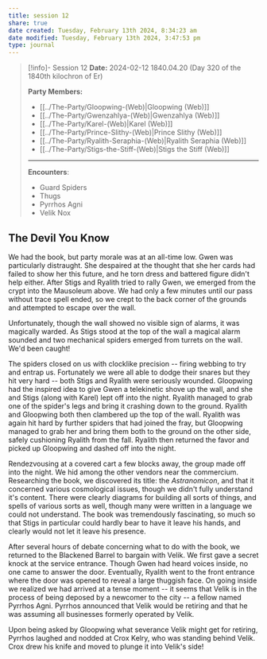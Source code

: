 ```yaml
---
title: session 12
share: true
date created: Tuesday, February 13th 2024, 8:34:23 am
date modified: Tuesday, February 13th 2024, 3:47:53 pm
type: journal
---
```


> [!info]- Session 12 **Date:** 2024-02-12 1840.04.20 (Day 320 of the 1840th kilochron of Er) 
>
> **Party Members:**
> 
> - [[../The-Party/Gloopwing-(Web)|Gloopwing (Web)]]
> - [[../The-Party/Gwenzahlya-(Web)|Gwenzahlya (Web)]]
> - [[../The-Party/Karel-(Web)|Karel (Web)]]
> - [[../The-Party/Prince-Slithy-(Web)|Prince Slithy (Web)]]
> - [[../The-Party/Ryalith-Seraphia-(Web)|Ryalith Seraphia (Web)]]
> - [[../The-Party/Stigs-the-Stiff-(Web)|Stigs the Stiff (Web)]]
> 
> ---
> 
> **Encounters**:
> 
> - Guard Spiders
> - Thugs 
> - Pyrrhos Agni 
> - Velik Nox

## The Devil You Know 

We had the book, but party morale was at an all-time low. Gwen was particularly distraught. She despaired at the thought that she her cards had failed to show her this future, and he torn dress and battered figure didn't help either. After Stigs and Ryalith tried to rally Gwen, we emerged from the crypt into the Mausoleum above. We had only a few minutes until our pass without trace spell ended, so we crept to the back corner of the grounds and attempted to escape over the wall. 

Unfortunately, though the wall showed no visible sign of alarms, it was magically warded. As Stigs stood at the top of the wall a magical alarm sounded and two mechanical spiders emerged from turrets on the wall. We'd been caught!

The spiders closed on us with clocklike precision -- firing webbing to try and entrap us. Fortunately we were all able to dodge their snares but they hit very hard -- both Stigs and Ryalith were seriously wounded. Gloopwing had the inspired idea to give Gwen a telekinetic shove up the wall, and she and Stigs (along with Karel) lept off into the night. Ryalith managed to grab one of the spider's legs and bring it crashing down to the ground. Ryalith and Gloopwing both then clambered up the top of the wall. Ryalith was again hit hard by further spiders that had joined the fray, but Gloopwing managed to grab her and bring them both to the ground on the other side, safely cushioning Ryalith from the fall. Ryalith then returned the favor and picked up Gloopwing and dashed off into the night. 

Rendezvousing at a covered cart a few blocks away, the group made off into the night. We hid among the other vendors near the commercium. Researching the book, we discovered its title: the *Astranomicon*, and that it concerned various cosmological issues, though we didn't fully understand it's content. There were clearly diagrams for building all sorts of things, and spells of various sorts as well, though many were written in a language we could not understand. The book was tremendously fascinating, so much so that Stigs in particular could hardly bear to have it leave his hands, and clearly would not let it leave his presence. 

After several hours of debate concerning what to do with the book, we returned to the Blackened Barrel to bargain with Velik. We first gave a secret knock at the service entrance. Though Gwen had heard voices inside, no one came to answer the door. Eventually, Ryalith went to the front entrance where the door was opened to reveal a large thuggish face. On going inside we realized we had arrived at a tense moment -- it seems that Velik is in the process of being deposed by a newcomer to the city -- a fellow named Pyrrhos Agni. Pyrrhos announced that Velik would be retiring and that he was assuming all businesses formerly operated by Velik.

Upon being asked by Gloopwing what severance Velik might get for retiring, Pyrrhos laughed and nodded at Crox Kelry, who was standing behind Velik. Crox drew his knife and moved to plunge it into Velik's side! 


